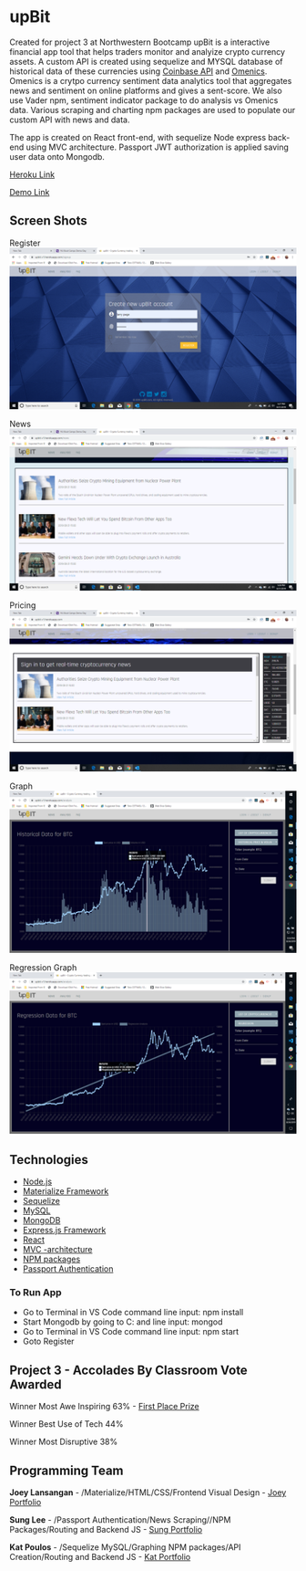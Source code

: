 # upBit

Created for project 3 at Northwestern Bootcamp upBit is a interactive financial app tool that helps traders monitor and analyize crypto currency assets.  A custom API is created using sequelize and MYSQL database of historical data of these currencies using [Coinbase API](https://developers.coinbase.com/) and [Omenics](https://omenics.com/dashboard).  Omenics is a crytpo currency sentiment data analytics tool that aggregates news and sentiment on online platforms and gives a sent-score.  We also use Vader npm, sentiment indicator package to do analysis vs Omenics data.  Various scraping and charting npm packages are used to populate our custom API with news and data.

The app is created on React front-end, with sequelize Node express back-end using MVC architecture.  Passport JWT authorization is applied saving user data onto Mongodb.  

[Heroku Link](https://upbit-v1.herokuapp.com/)

[Demo Link](https://drive.google.com/file/d/1aDF-X-xB6eF7m2S9AK5EJ1kjxpvuBAh5/view)



## Screen Shots
Register
![Screen shot](/client/public/assets/screenshots/Register.png)

News
![Screen shot2](/client/public/assets/screenshots/News.png)

Pricing
![Screen shot3](/client/public/assets/screenshots/Pricing.png)

Graph
![Screen shot4](/client/public/assets/screenshots/Graph.png)

Regression Graph
![Screen shot5](/client/public/assets/screenshots/GraphReg.png)


## Technologies 
- [Node.js](https://en.wikipedia.org/wiki/Node.js)
- [Materialize Framework](https://materializecss.com/)
- [Sequelize](http://docs.sequelizejs.com/)
- [MySQL](https://en.wikipedia.org/wiki/MySQL)
- [MongoDB](https://www.mongodb.com/)
- [Express.js Framework](https://expressjs.com/)
- [React](https://reactjs.org)
- [MVC -architecture](https://en.wikipedia.org/wiki/Model%E2%80%93view%E2%80%93controller)
- [NPM packages](https://www.npmjs.com/)
- [Passport Authentication](http://www.passportjs.org)

### To Run App

- Go to Terminal in VS Code command line input: npm install
- Start Mongodb by going to C: and line input: mongod
- Go to Terminal in VS Code command line input: npm start
- Goto Register 

## Project 3 - Accolades By Classroom Vote Awarded
Winner Most Awe Inspiring 63%  - [First Place Prize](https://drive.google.com/open?id=1022WP89pugTqxPqD5oE1mUStJE7R9jZUqwkuoqEsXbc)

Winner Best Use of Tech 44%

Winner Most Disruptive 38%

## Programming Team

**Joey Lansangan** - /Materialize/HTML/CSS/Frontend Visual Design - [Joey Portfolio](https://joeylansangan.github.io/streetcode/)

**Sung Lee** - /Passport Authentication/News Scraping//NPM Packages/Routing and Backend JS - [Sung Portfolio](https://sungsoolee2.github.io/developer-portfolio/)

**Kat Poulos** - /Sequelize MySQL/Graphing NPM packages/API Creation/Routing and Backend JS - [Kat Portfolio](https://www.linkedin.com/in/katerina-poulos-451a53189/)


